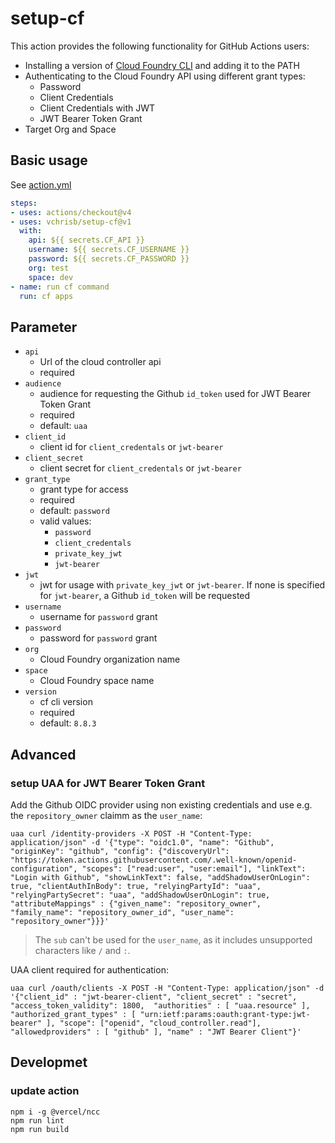 # setup-cf

This action provides the following functionality for GitHub Actions users:

- Installing a version of [Cloud Foundry CLI](https://github.com/cloudfoundry/cli) and adding it to the PATH
- Authenticating to the Cloud Foundry API using different grant types:
  - Password
  - Client Credentials
  - Client Credentials with JWT
  - JWT Bearer Token Grant
- Target Org and Space

## Basic usage

See [action.yml](action.yml)

```yaml
steps:
- uses: actions/checkout@v4
- uses: vchrisb/setup-cf@v1
  with:
    api: ${{ secrets.CF_API }}
    username: ${{ secrets.CF_USERNAME }}
    password: ${{ secrets.CF_PASSWORD }}
    org: test
    space: dev
- name: run cf command
  run: cf apps
```

## Parameter
* `api`
    * Url of the cloud controller api
    * required
* `audience`
    * audience for requesting the Github `id_token` used for JWT Bearer Token Grant
    * required
    * default: `uaa`
* `client_id`
    * client id for `client_credentals` or `jwt-bearer`
* `client_secret`
    * client secret for `client_credentals` or `jwt-bearer`
* `grant_type`
    * grant type for access
    * required
    * default: `password`
    * valid values:
        * `password`
        * `client_credentals`
        * `private_key_jwt`
        * `jwt-bearer`
* `jwt`
    * jwt for usage with `private_key_jwt` or `jwt-bearer`. If none is specified for `jwt-bearer`, a Github `id_token` will be requested
* `username`
    * username for `password` grant
* `password`
    * password for `password` grant
* `org`
    * Cloud Foundry organization name
* `space`
    * Cloud Foundry space name
* `version`
    * cf cli version
    * required
    * default: `8.8.3`

## Advanced

### setup UAA for JWT Bearer Token Grant

Add the Github OIDC provider using non existing credentials and use e.g. the `repository_owner` claimm as the `user_name`:

```
uaa curl /identity-providers -X POST -H "Content-Type: application/json" -d '{"type": "oidc1.0", "name": "Github", "originKey": "github", "config": {"discoveryUrl": "https://token.actions.githubusercontent.com/.well-known/openid-configuration", "scopes": ["read:user", "user:email"], "linkText": "Login with Github", "showLinkText": false, "addShadowUserOnLogin": true, "clientAuthInBody": true, "relyingPartyId": "uaa", "relyingPartySecret": "uaa", "addShadowUserOnLogin": true, "attributeMappings" : {"given_name": "repository_owner", "family_name": "repository_owner_id", "user_name": "repository_owner"}}}'
```

> The `sub` can't be used for the `user_name`, as it includes unsupported characters like `/`  and `:`.

UAA client required for authentication:
```
uaa curl /oauth/clients -X POST -H "Content-Type: application/json" -d '{"client_id" : "jwt-bearer-client", "client_secret" : "secret", "access_token_validity": 1800,  "authorities" : [ "uaa.resource" ], "authorized_grant_types" : [ "urn:ietf:params:oauth:grant-type:jwt-bearer" ], "scope": ["openid", "cloud_controller.read"], "allowedproviders" : [ "github" ], "name" : "JWT Bearer Client"}'
```

## Developmet

### update action

```
npm i -g @vercel/ncc
npm run lint
npm run build
```
